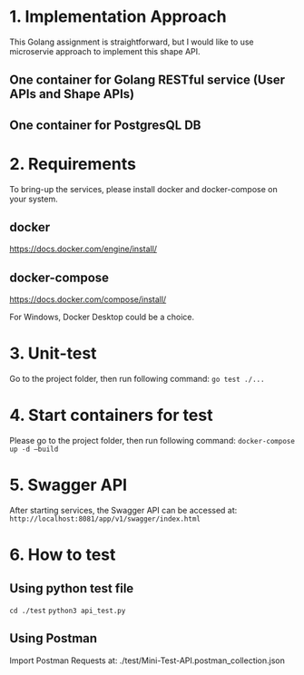 # 1. Implementation Approach
This Golang assignment is straightforward, but I would like to use microservie approach to implement this shape API.

## One container for Golang RESTful service (User APIs and Shape APIs)
## One container for PostgresQL DB

# 2. Requirements
To bring-up the services, please install docker and docker-compose on your system.
## docker
https://docs.docker.com/engine/install/

## docker-compose
https://docs.docker.com/compose/install/

For Windows, Docker Desktop could be a choice.

# 3. Unit-test
Go to the project folder, then run following command:
`go test ./...`

# 4. Start containers for test
Please go to the project folder, then run following command:
`docker-compose up -d –build`

# 5. Swagger API
After starting services, the Swagger API can be accessed at:
`http://localhost:8081/app/v1/swagger/index.html`

# 6. How to test
## Using python test file
`cd ./test`
`python3 api_test.py`

## Using Postman
Import Postman Requests at:
./test/Mini-Test-API.postman_collection.json